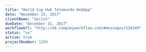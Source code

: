 ```yaml
---
title: "World Cup Hub Telemundo WebApp"
date: "November 15, 2017"
clientName: "Sprint"
dueDate: "December 31, 2017"
workflowUrl: "http://m8.companyworkflow.com/#messages/528149"
status: "ux"
active: true
projectNumber: 1288
---
```

